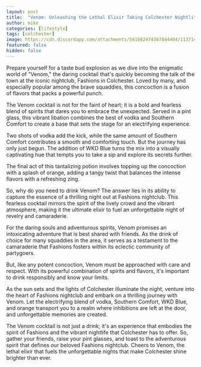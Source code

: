 ```yaml
---
layout: post
title:  "Venom: Unleashing the Lethal Elixir Taking Colchester Nightlife by Storm"
author: mike
categories: [lifestyle]
tags: [colchester]
image: https://cdn.discordapp.com/attachments/541682474367844404/1137147083284025354/IMG-20230731-WA0003.jpg
featured: false
hidden: false
---
```


Prepare yourself for a taste bud explosion as we dive into the enigmatic world of "Venom," the daring cocktail that's quickly becoming the talk of the town at the iconic nightclub, Fashions in Colchester. Loved by many, and especially popular among the brave squaddies, this concoction is a fusion of flavors that packs a powerful punch.

The Venom cocktail is not for the faint of heart; it is a bold and fearless blend of spirits that dares you to embrace the unexpected. Served in a pint glass, this vibrant libation combines the best of vodka and Southern Comfort to create a base that sets the stage for an electrifying experience.

Two shots of vodka add the kick, while the same amount of Southern Comfort contributes a smooth and comforting touch. But the journey has only just begun. The addition of WKD Blue turns the mix into a visually captivating hue that tempts you to take a sip and explore its secrets further.

The final act of this tantalizing potion involves topping up the concoction with a splash of orange, adding a tangy twist that balances the intense flavors with a refreshing zing.

So, why do you need to drink Venom? The answer lies in its ability to capture the essence of a thrilling night out at Fashions nightclub. This fearless cocktail mirrors the spirit of the lively crowd and the vibrant atmosphere, making it the ultimate elixir to fuel an unforgettable night of revelry and camaraderie.

For the daring souls and adventurous spirits, Venom promises an intoxicating adventure that is best shared with friends. As the drink of choice for many squaddies in the area, it serves as a testament to the camaraderie that Fashions fosters within its eclectic community of partygoers.

But, like any potent concoction, Venom must be approached with care and respect. With its powerful combination of spirits and flavors, it's important to drink responsibly and know your limits.

As the sun sets and the lights of Colchester illuminate the night, venture into the heart of Fashions nightclub and embark on a thrilling journey with Venom. Let the electrifying blend of vodka, Southern Comfort, WKD Blue, and orange transport you to a realm where inhibitions are left at the door, and unforgettable memories are created.

The Venom cocktail is not just a drink; it's an experience that embodies the spirit of Fashions and the vibrant nightlife that Colchester has to offer. So, gather your friends, raise your pint glasses, and toast to the adventurous spirit that defines our beloved Fashions nightclub. Cheers to Venom, the lethal elixir that fuels the unforgettable nights that make Colchester shine brighter than ever.
